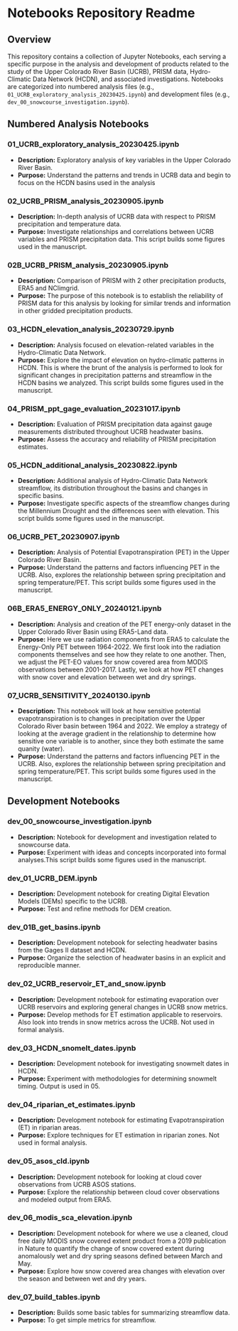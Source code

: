 # Notebooks Repository Readme

## Overview

This repository contains a collection of Jupyter Notebooks, each serving a specific purpose in the analysis and development of products related to the study of the Upper Colorado River Basin (UCRB), PRISM data, Hydro-Climatic Data Network (HCDN), and associated investigations. Notebooks are categorized into numbered analysis files (e.g., `01_UCRB_exploratory_analysis_20230425.ipynb`) and development files (e.g., `dev_00_snowcourse_investigation.ipynb`).

## Numbered Analysis Notebooks

### 01_UCRB_exploratory_analysis_20230425.ipynb
- **Description:** Exploratory analysis of key variables in the Upper Colorado River Basin.
- **Purpose:** Understand the patterns and trends in UCRB data and begin to focus on the HCDN basins used in the analysis

### 02_UCRB_PRISM_analysis_20230905.ipynb
- **Description:** In-depth analysis of UCRB data with respect to PRISM precipitation and temperature data.
- **Purpose:** Investigate relationships and correlations between UCRB variables and PRISM precipitation data. This script builds some figures used in the manuscript.

### 02B_UCRB_PRISM_analysis_20230905.ipynb
- **Description:** Comparison of PRISM with 2 other precipitation products, ERA5 and NClimgrid.
- **Purpose:** The purpose of this notebook is to establish the reliability of PRISM data for this analysis by looking for similar trends and information in other gridded precipitation products. 

### 03_HCDN_elevation_analysis_20230729.ipynb
- **Description:** Analysis focused on elevation-related variables in the Hydro-Climatic Data Network.
- **Purpose:** Explore the impact of elevation on hydro-climatic patterns in HCDN. This is where the brunt of the analysis is performed to look for significant changes in precipitation patterns and streamflow in the HCDN basins we analyzed. This script builds some figures used in the manuscript.

### 04_PRISM_ppt_gage_evaluation_20231017.ipynb
- **Description:** Evaluation of PRISM precipitation data against gauge measurements distributed throughout UCRB headwater basins.
- **Purpose:** Assess the accuracy and reliability of PRISM precipitation estimates. 

### 05_HCDN_additional_analysis_20230822.ipynb
- **Description:** Additional analysis of Hydro-Climatic Data Network streamflow, its distribution throughout the basins and changes in specific basins.
- **Purpose:** Investigate specific aspects of the streamflow changes during the Millennium Drought and the differences seen with elevation. This script builds some figures used in the manuscript.

### 06_UCRB_PET_20230907.ipynb
- **Description:** Analysis of Potential Evapotranspiration (PET) in the Upper Colorado River Basin.
- **Purpose:** Understand the patterns and factors influencing PET in the UCRB. Also, explores the relationship between spring precipitation and spring temperature/PET. This script builds some figures used in the manuscript.

### 06B_ERA5_ENERGY_ONLY_20240121.ipynb
- **Description:** Analysis and creation of the PET energy-only dataset in the Upper Colorado River Basin using ERA5-Land data.
- **Purpose:** Here we use radiation components from ERA5 to calculate the Energy-Only PET between 1964-2022. We first look into the radiation components themselves and see how they relate to one another. Then, we adjust the PET-EO values for snow covered area from MODIS observations between 2001-2017. Lastly, we look at how PET changes with snow cover and elevation between wet and dry springs.

### 07_UCRB_SENSITIVITY_20240130.ipynb
- **Description:** This notebook will look at how sensitive potential evapotranspiration is to changes in precipitation over the Upper Colorado River basin between 1964 and 2022. We employ a strategy of looking at the average gradient in the relationship to determine how sensitive one variable is to another, since they both estimate the same quanity (water).
- **Purpose:** Understand the patterns and factors influencing PET in the UCRB. Also, explores the relationship between spring precipitation and spring temperature/PET. This script builds some figures used in the manuscript.

## Development Notebooks

### dev_00_snowcourse_investigation.ipynb
- **Description:** Notebook for development and investigation related to snowcourse data.
- **Purpose:** Experiment with ideas and concepts incorporated into formal analyses.This script builds some figures used in the manuscript.

### dev_01_UCRB_DEM.ipynb
- **Description:** Development notebook for creating Digital Elevation Models (DEMs) specific to the UCRB.
- **Purpose:** Test and refine methods for DEM creation.

### dev_01B_get_basins.ipynb
- **Description:** Development notebook for selecting headwater basins from the Gages II dataset and HCDN.
- **Purpose:** Organize the selection of headwater basins in an explicit and reproducible manner.

### dev_02_UCRB_reservoir_ET_and_snow.ipynb
- **Description:** Development notebook for estimating evaporation over UCRB reservoirs and exploring general changes in UCRB snow metrics.
- **Purpose:** Develop methods for ET estimation applicable to reservoirs. Also look into trends in snow metrics across the UCRB. Not used in formal analysis.

### dev_03_HCDN_snomelt_dates.ipynb
- **Description:** Development notebook for investigating snowmelt dates in HCDN.
- **Purpose:** Experiment with methodologies for determining snowmelt timing. Output is used in 05.

### dev_04_riparian_et_estimates.ipynb
- **Description:** Development notebook for estimating Evapotranspiration (ET) in riparian areas.
- **Purpose:** Explore techniques for ET estimation in riparian zones. Not used in formal analysis.

### dev_05_asos_cld.ipynb
- **Description:** Development notebook for looking at cloud cover observations from UCRB ASOS stations.
- **Purpose:** Explore the relationship between cloud cover observations and modeled output from ERA5.

### dev_06_modis_sca_elevation.ipynb
- **Description:** Development notebook for where we use a cleaned, cloud free daily MODIS snow covered extent product from a 2019 publication in Nature to quantify the change of snow covered extent during anomalously wet and dry spring seasons defined between March and May.
- **Purpose:** Explore how snow covered area changes with elevation over the season and between wet and dry years.

### dev_07_build_tables.ipynb
- **Description:** Builds some basic tables for summarizing streamflow data.
- **Purpose:** To get simple metrics for streamflow.